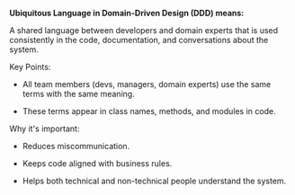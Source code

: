 **Ubiquitous Language in Domain-Driven Design (DDD) means:**

A shared language between developers and domain experts that is used consistently in the code, documentation, and conversations about the system.

Key Points:
- All team members (devs, managers, domain experts) use the same terms with the same meaning.

- These terms appear in class names, methods, and modules in code.

Why it's important:
- Reduces miscommunication.

- Keeps code aligned with business rules.

- Helps both technical and non-technical people understand the system.